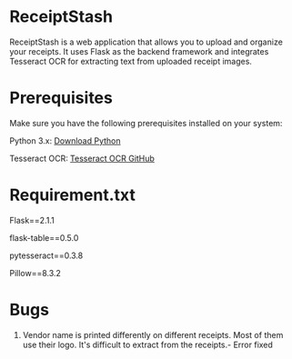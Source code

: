 # ReceiptStash
ReceiptStash is a web application that allows you to upload and organize your receipts. It uses Flask as the backend framework and integrates Tesseract OCR for extracting text from uploaded receipt images.

# Prerequisites
Make sure you have the following prerequisites installed on your system:

Python 3.x: [Download Python](https://www.python.org/downloads/)

Tesseract OCR: [Tesseract OCR GitHub](https://github.com/tesseract-ocr/tesseract)
# Requirement.txt
Flask==2.1.1

flask-table==0.5.0

pytesseract==0.3.8

Pillow==8.3.2

# Bugs

1. Vendor name is printed differently on different receipts. Most of them use their logo. It's difficult to extract from the receipts.- Error fixed



